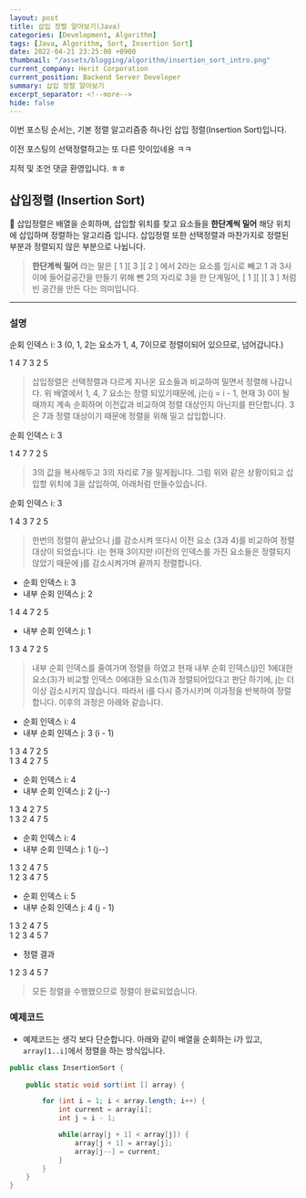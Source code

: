 ```yaml
---
layout: post
title: 삽입 정렬 알아보기(Java)
categories: [Development, Algorithm]
tags: [Java, Algorithm, Sort, Insertion Sort]
date: 2022-04-21 23:25:00 +0900
thumbnail: "/assets/blogging/algorithm/insertion_sort_intro.png"
current_company: Herit Corporation
current_position: Backend Server Developer
summary: 삽입 정렬 알아보기
excerpt_separator: <!--more-->
hide: false
---
```

이번 포스팅 순서는, 
기본 정렬 알고리즘중 하나인 삽입 정렬(Insertion Sort)입니다.

이전 포스팅의 선택정렬하고는 또 다른 맛이있네용 ㅋㅋ

지적 및 조언 댓글 환영입니다. ㅎㅎ
<!--more-->


## 삽입정렬 (Insertion Sort)


🌸 삽입정렬은 배열을 순회하며, 삽입할 위치를 찾고 요소들을 **한단계씩 밀어** 해당 위치에 삽입하며 정렬하는 알고리즘 입니다.
삽입정렬 또한 선택정렬과 마찬가지로 정렬된 부분과 정렬되지 않은 부분으로 나뉩니다.

> **한단계씩 밀어** 라는 말은 [ 1 ][ 3 ][ 2 ] 에서 2라는 요소를 임시로 빼고 1 과 3사이에 들어갈공간을 만들기 위해 뺀 2의 자리로 3을 한 단계밀어,
> [ 1 ][   ][ 3 ] 처럼 빈 공간을 만든 다는 의미입니다.


---

### 설명

순회 인덱스 i: 3 (0, 1, 2는 요소가 1, 4, 7이므로 정렬이되어 있으므로, 넘어갑니다.)

<div class="array">
    <span class="over">1</span>
    <span class="over">4</span>
    <span class="target">7</span>
    <span class="current">3</span>
    <span>2</span>
    <span>5</span>
</div>

> 삽입정렬은 선택정렬과 다르게 지나온 요소들과 비교하여 밀면서 정렬해 나갑니다. 위 배열에서 1, 4, 7 요소는 정렬 되있기때문에,
> j는(j = i - 1, 현재 3) 0이 될때까지 계속 순회하며 이전값과 비교하여 정렬 대상인지 아닌지를 판단합니다. 3은 7과 정렬 대상이기 때문에 정렬을 위해 밀고 삽입합니다.


순회 인덱스 i: 3 

<div class="array">
    <span class="over">1</span>
    <span class="over">4</span>
    <span class="target">7</span>
    <span class="current">7</span>
    <span>2</span>
    <span>5</span>
</div>

> 3의 값을 복사해두고 3의 자리로 7을 밀게됩니다. 그럼 위와 같은 상황이되고 삽입할 위치에 3을 삽입하여, 아래처럼 만들수있습니다.


순회 인덱스 i: 3

<div class="array">
    <span class="over">1</span>
    <span class="over">4</span>
    <span class="target">3</span>
    <span class="current">7</span>
    <span>2</span>
    <span>5</span>
</div>

> 한번의 정렬이 끝났으니 j를 감소시켜 또다시 이전 요소 (3과 4)를 비교하여 정렬대상이 되었습니다. 
> i는 현재 3이지만 i이전의 인덱스를 가진 요소들은 정렬되지 않았기 때문에 j를 감소시켜가며 끝까지 정렬합니다.


* 순회 인덱스 i: 3
* 내부 순회 인덱스 j: 2

<div class="array">
    <span class="over">1</span>
    <span class="target">4</span>
    <span class="current">4</span>
    <span class="over">7</span>
    <span>2</span>
    <span>5</span>
</div>

* 내부 순회 인덱스 j: 1

<div class="array">
    <span class="target">1</span>
    <span class="current">3</span>
    <span class="over">4</span>
    <span class="over">7</span>
    <span>2</span>
    <span>5</span>
</div>

> 내부 순회 인덱스를 줄여가며 정렬을 하였고 현재 내부 순회 인덱스(j)인 1에대한 요소(3)가 비교할 인덱스 0에대한 요소(1)과 정렬되어있다고 판단 하기에,
> j는 더이상 감소시키지 않습니다. 따라서 i를 다시 증가시키며 이과정을 반복하여 정렬합니다.
> 이후의 과정은 아래와 같습니다.

* 순회 인덱스 i: 4
* 내부 순회 인덱스 j: 3 (i - 1)

<div class="array">
    <span class="over">1</span>
    <span class="over">3</span>
    <span class="over">4</span>
    <span class="target">7</span>
    <span class="current">2</span>
    <span>5</span>
</div>

<div class="array">
    <span class="over">1</span>
    <span class="over">3</span>
    <span class="over">4</span>
    <span class="current">2</span>
    <span class="target">7</span>
    <span>5</span>
</div>

* 순회 인덱스 i: 4
* 내부 순회 인덱스 j: 2 (j--)

<div class="array">
    <span class="over">1</span>
    <span class="over">3</span>
    <span class="target">4</span>
    <span class="current">2</span>
    <span>7</span>
    <span>5</span>
</div>

<div class="array">
    <span class="over">1</span>
    <span class="over">3</span>
    <span class="current">2</span>
    <span class="target">4</span>
    <span class="over">7</span>
    <span>5</span>
</div>

* 순회 인덱스 i: 4
* 내부 순회 인덱스 j: 1 (j--)

<div class="array">
    <span class="over">1</span>
    <span class="target">3</span>
    <span class="current">2</span>
    <span class="over">4</span>
    <span class="over">7</span>
    <span>5</span>
</div>

<div class="array">
    <span class="over">1</span>
    <span class="current">2</span>
    <span class="target">3</span>
    <span class="over">4</span>
    <span class="over">7</span>
    <span>5</span>
</div>

* 순회 인덱스 i: 5
* 내부 순회 인덱스 j: 4 (j - 1)

<div class="array">
    <span class="over">1</span>
    <span class="over">3</span>
    <span class="over">2</span>
    <span class="over">4</span>
    <span class="target">7</span>
    <span class="current">5</span>
</div>

<div class="array">
    <span class="over">1</span>
    <span class="over">2</span>
    <span class="over">3</span>
    <span class="over">4</span>
    <span class="target">5</span>
    <span class="current">7</span>
</div>

* 정렬 결과

<div class="array">
    <span class="over">1</span>
    <span class="over">2</span>
    <span class="over">3</span>
    <span class="over">4</span>
    <span class="target">5</span>
    <span class="current">7</span>
</div>

> 모든 정렬을 수행했으므로 정렬이 완료되었습니다.


### 예제코드

* 예제코드는 생각 보다 단순합니다. 아래와 같이 배열을 순회하는 i가 있고, `array[1..i]`에서 정렬을 하는 방식입니다.


```java
public class InsertionSort {
    
    public static void sort(int [] array) {

        for (int i = 1; i < array.length; i++) {
            int current = array[i];
            int j = i - 1;

            while(array[j + 1] < array[j]) {
                array[j + 1] = array[j];
                array[j--] = current;
            }
        }
    }
}
```
